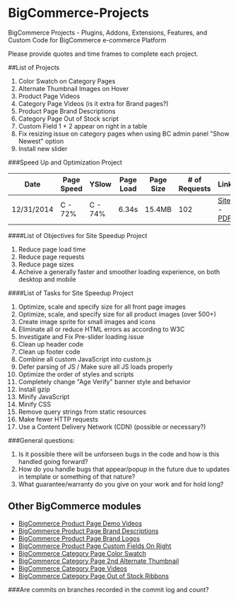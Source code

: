 BigCommerce-Projects
====================

BigCommerce Projects - Plugins, Addons, Extensions, Features, and Custom Code for BigCommerce e-commerce Platform

Please provide quotes and time frames to complete each project.

##List of Projects  
1. Color Swatch on Category Pages  
2. Alternate Thumbnail Images on Hover  
3. Product Page Videos  
4. Category Page Videos (is it extra for Brand pages?)  
5. Product Page Brand Descriptions  
6. Category Page Out of Stock script  
7. Custom Field 1 + 2 appear on right in a table
8. Fix resizing issue on category pages when using BC admin panel "Show Newest" option
9. Install new slider


###Speed Up and Optimization Project  

| Date | Page Speed | YSlow | Page Load | Page Size | # of Requests | Link |
| --- | --- | --- | --- | --- | --- | --- |
| 12/31/2014 | C - 72% | C - 74% | 6.34s | 15.4MB | 102 | [Site](http://gtmetrix.com/reports/dankstop.com/eeLmiznt) - [PDF](https://github.com/iamandrebulatov/BigCommerce-Projects/blob/master/GTmetrix-report-dankstop.com-20141231T210004-eeLmiznt-full.pdf)


####List of Objectives for Site Speedup Project
1. Reduce page load time  
2. Reduce page requests  
3. Reduce page sizes  
4. Acheive a generally faster and smoother loading experience, on both desktop and mobile


####List of Tasks for Site Speedup Project
1. Optimize, scale and specify size for all front page images  
2. Optimize, scale, and specify size for all product images (over 500+)  
3. Create image sprite for small images and icons  
4. Eliminate all or reduce HTML errors as according to W3C  
5. Investigate and Fix Pre-slider loading issue  
6. Clean up header code  
7. Clean up footer code  
8. Combine all custom JavaScript into custom.js  
9. Defer parsing of JS / Make sure all JS loads properly  
10. Optimize the order of styles and scripts  
11. Completely change "Age Verify" banner style and behavior  
12. Install gzip  
13. Minify JavaScript  
14. Minify CSS  
15. Remove query strings from static resources  
16. Make fewer HTTP requests  
17. Use a Content Delivery Network (CDN) (possible or necessary?)  




###General questions:  
1. Is it possible there will be unforseen bugs in the code and how is this handled going forward?
2. How do you handle bugs that appear/popup in the future due to updates in template or something of that nature?   
3. What guarantee/warranty do you give on your work and for hold long?  


## Other BigCommerce modules

* [BigCommerce Product Page Demo Videos](https://github.com/iamandrebulatov/BC-Product-Page-Demo-Videos)
* [BigCommerce Product Page Brand Descriptions](https://github.com/iamandrebulatov/BC-Product-Page-Brand-Descriptions)
* [BigCommerce Product Page Brand Logos](https://github.com/iamandrebulatov/BC-Product-Page-Brand-Logos)
* [BigCommerce Product Page Custom Fields On Right](https://github.com/iamandrebulatov/BC-Product-Page-Custom-Fields-On-Right)
* [BigCommerce Category Page Color Swatch](https://github.com/iamandrebulatov/BC-Category-Page-Color-Swatch)
* [BigCommerce Category Page 2nd Alternate Thumbnail](https://github.com/iamandrebulatov/BC-Category-Page-2nd-Alternate-Thumbnail)
* [BigCommerce Category Page Videos](https://github.com/iamandrebulatov/BC-Category-Page-Demo-Videos)
* [BigCommerce Category Page Out of Stock Ribbons](https://github.com/iamandrebulatov/BC-Category-Page-Out-of-Stock-Items)

###Are commits on branches recorded in the commit log and count?
